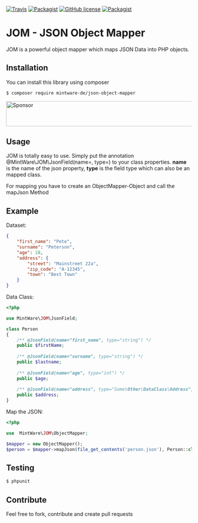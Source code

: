 [![Travis](https://img.shields.io/travis/mintware-de/json-object-mapper.svg)](https://travis-ci.org/mintware-de/json-object-mapper)
[![Packagist](https://img.shields.io/packagist/v/mintware-de/json-object-mapper.svg)](https://packagist.org/packages/mintware-de/json-object-mapper)
[![GitHub license](https://img.shields.io/badge/license-MIT-blue.svg)](https://raw.githubusercontent.com/mintware-de/json-object-mapper/master/LICENSE)
[![Packagist](https://img.shields.io/packagist/dt/mintware-de/json-object-mapper.svg)](https://packagist.org/packages/mintware-de/json-object-mapper)

# JOM - JSON Object Mapper

JOM is a powerful object mapper which maps JSON Data into PHP objects.

## Installation
You can install this library using composer

```bash
$ composer require mintware-de/json-object-mapper
```

<a target='_blank' rel='nofollow' href='https://app.codesponsor.io/link/BMzHt4SSEgWb987FMzSqCXEm/mintware-de/json-object-mapper'>
  <img alt='Sponsor' width='888' height='68' src='https://app.codesponsor.io/embed/BMzHt4SSEgWb987FMzSqCXEm/mintware-de/json-object-mapper.svg' />
</a>

## Usage
JOM is totally easy to use. 
Simply put the annotation @MintWare\JOM\JsonField(name=, type=) to your class properties.
**name** is the name of the json property, **type** is the field type which can also be an mapped class.

For mapping you have to create an ObjectMapper-Object and call the mapJson Method

## Example
Dataset:
```json
{
    "first_name": "Pete",
    "surname": "Peterson",
    "age": 28,
    "address": {
        "street": "Mainstreet 22a",
        "zip_code": "A-12345",
        "town": "Best Town"
    }
}
```

Data Class:
```php
<?php

use MintWare\JOM\JsonField;

class Person
{
    /** @JsonField(name="first_name", type="string") */
    public $firstName;
    
    /** @JsonField(name="surname", type="string") */
    public $lastname;
    
    /** @JsonField(name="age", type="int") */
    public $age;
    
    /** @JsonField(name="address", type="Some\Other\DataClass\Address") */
    public $address;
}
```

Map the JSON:
```php
<?php

use  MintWare\JOM\ObjectMapper;

$mapper = new ObjectMapper();
$person = $mapper->mapJson(file_get_contents('person.json'), Person::class);
```

## Testing
```bash
$ phpunit
```

## Contribute
Feel free to fork, contribute and create pull requests
